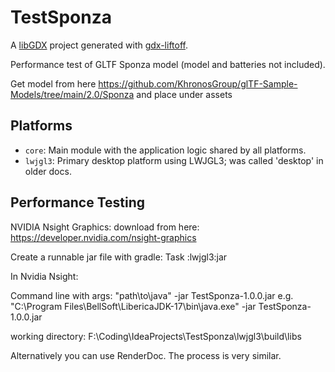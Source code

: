 # TestSponza

A [libGDX](https://libgdx.com/) project generated with [gdx-liftoff](https://github.com/libgdx/gdx-liftoff).


Performance test of GLTF Sponza model (model and batteries not included).

Get model from here  https://github.com/KhronosGroup/glTF-Sample-Models/tree/main/2.0/Sponza
and place under assets

## Platforms

- `core`: Main module with the application logic shared by all platforms.
- `lwjgl3`: Primary desktop platform using LWJGL3; was called 'desktop' in older docs.

## Performance Testing

NVIDIA Nsight Graphics: download from here: https://developer.nvidia.com/nsight-graphics

Create a runnable jar file with gradle: Task :lwjgl3:jar

In Nvidia Nsight:

Command line with args: "path\to\java" -jar TestSponza-1.0.0.jar
    e.g. "C:\Program Files\BellSoft\LibericaJDK-17\bin\java.exe" -jar TestSponza-1.0.0.jar

working directory: F:\Coding\IdeaProjects\TestSponza\lwjgl3\build\libs


Alternatively you can use RenderDoc.  The process is very similar.


